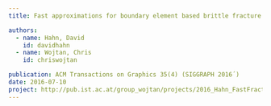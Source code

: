 ```yaml
---
title: Fast approximations for boundary element based brittle fracture simulation

authors:
  - name: Hahn, David
    id: davidhahn
  - name: Wojtan, Chris
    id: chriswojtan

publication: ACM Transactions on Graphics 35(4) (SIGGRAPH 2016´)
date: 2016-07-10
project: http://pub.ist.ac.at/group_wojtan/projects/2016_Hahn_FastFracture
---
```

